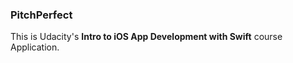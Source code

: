 ### PitchPerfect

This is Udacity's **Intro to iOS App Development with Swift** course Application.
